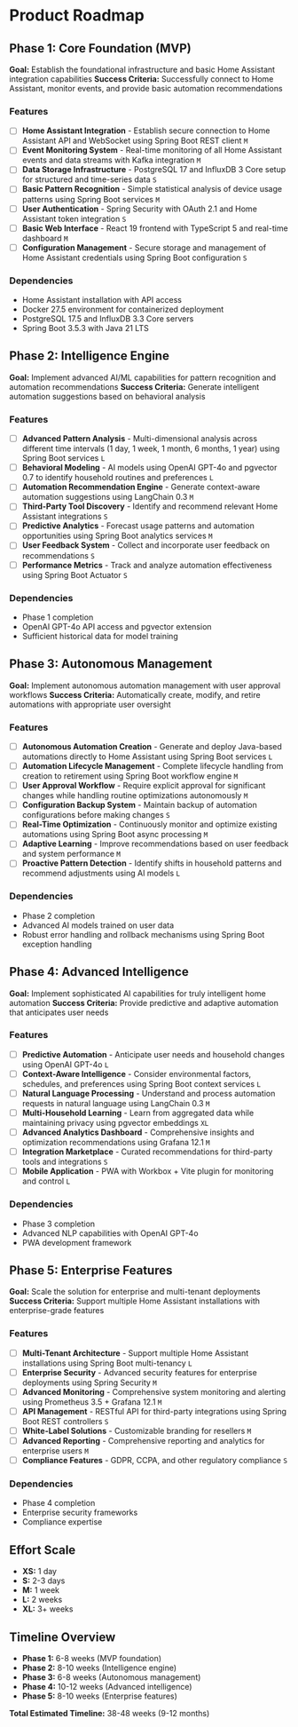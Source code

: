 # Product Roadmap

## Phase 1: Core Foundation (MVP)

**Goal:** Establish the foundational infrastructure and basic Home Assistant integration capabilities
**Success Criteria:** Successfully connect to Home Assistant, monitor events, and provide basic automation recommendations

### Features

- [ ] **Home Assistant Integration** - Establish secure connection to Home Assistant API and WebSocket using Spring Boot REST client `M`
- [ ] **Event Monitoring System** - Real-time monitoring of all Home Assistant events and data streams with Kafka integration `M`
- [ ] **Data Storage Infrastructure** - PostgreSQL 17 and InfluxDB 3 Core setup for structured and time-series data `S`
- [ ] **Basic Pattern Recognition** - Simple statistical analysis of device usage patterns using Spring Boot services `M`
- [ ] **User Authentication** - Spring Security with OAuth 2.1 and Home Assistant token integration `S`
- [ ] **Basic Web Interface** - React 19 frontend with TypeScript 5 and real-time dashboard `M`
- [ ] **Configuration Management** - Secure storage and management of Home Assistant credentials using Spring Boot configuration `S`

### Dependencies

- Home Assistant installation with API access
- Docker 27.5 environment for containerized deployment
- PostgreSQL 17.5 and InfluxDB 3.3 Core servers
- Spring Boot 3.5.3 with Java 21 LTS

## Phase 2: Intelligence Engine

**Goal:** Implement advanced AI/ML capabilities for pattern recognition and automation recommendations
**Success Criteria:** Generate intelligent automation suggestions based on behavioral analysis

### Features

- [ ] **Advanced Pattern Analysis** - Multi-dimensional analysis across different time intervals (1 day, 1 week, 1 month, 6 months, 1 year) using Spring Boot services `L`
- [ ] **Behavioral Modeling** - AI models using OpenAI GPT-4o and pgvector 0.7 to identify household routines and preferences `L`
- [ ] **Automation Recommendation Engine** - Generate context-aware automation suggestions using LangChain 0.3 `M`
- [ ] **Third-Party Tool Discovery** - Identify and recommend relevant Home Assistant integrations `S`
- [ ] **Predictive Analytics** - Forecast usage patterns and automation opportunities using Spring Boot analytics services `M`
- [ ] **User Feedback System** - Collect and incorporate user feedback on recommendations `S`
- [ ] **Performance Metrics** - Track and analyze automation effectiveness using Spring Boot Actuator `S`

### Dependencies

- Phase 1 completion
- OpenAI GPT-4o API access and pgvector extension
- Sufficient historical data for model training

## Phase 3: Autonomous Management

**Goal:** Implement autonomous automation management with user approval workflows
**Success Criteria:** Automatically create, modify, and retire automations with appropriate user oversight

### Features

- [ ] **Autonomous Automation Creation** - Generate and deploy Java-based automations directly to Home Assistant using Spring Boot services `L`
- [ ] **Automation Lifecycle Management** - Complete lifecycle handling from creation to retirement using Spring Boot workflow engine `M`
- [ ] **User Approval Workflow** - Require explicit approval for significant changes while handling routine optimizations autonomously `M`
- [ ] **Configuration Backup System** - Maintain backup of automation configurations before making changes `S`
- [ ] **Real-Time Optimization** - Continuously monitor and optimize existing automations using Spring Boot async processing `M`
- [ ] **Adaptive Learning** - Improve recommendations based on user feedback and system performance `M`
- [ ] **Proactive Pattern Detection** - Identify shifts in household patterns and recommend adjustments using AI models `L`

### Dependencies

- Phase 2 completion
- Advanced AI models trained on user data
- Robust error handling and rollback mechanisms using Spring Boot exception handling

## Phase 4: Advanced Intelligence

**Goal:** Implement sophisticated AI capabilities for truly intelligent home automation
**Success Criteria:** Provide predictive and adaptive automation that anticipates user needs

### Features

- [ ] **Predictive Automation** - Anticipate user needs and household changes using OpenAI GPT-4o `L`
- [ ] **Context-Aware Intelligence** - Consider environmental factors, schedules, and preferences using Spring Boot context services `L`
- [ ] **Natural Language Processing** - Understand and process automation requests in natural language using LangChain 0.3 `M`
- [ ] **Multi-Household Learning** - Learn from aggregated data while maintaining privacy using pgvector embeddings `XL`
- [ ] **Advanced Analytics Dashboard** - Comprehensive insights and optimization recommendations using Grafana 12.1 `M`
- [ ] **Integration Marketplace** - Curated recommendations for third-party tools and integrations `S`
- [ ] **Mobile Application** - PWA with Workbox + Vite plugin for monitoring and control `L`

### Dependencies

- Phase 3 completion
- Advanced NLP capabilities with OpenAI GPT-4o
- PWA development framework

## Phase 5: Enterprise Features

**Goal:** Scale the solution for enterprise and multi-tenant deployments
**Success Criteria:** Support multiple Home Assistant installations with enterprise-grade features

### Features

- [ ] **Multi-Tenant Architecture** - Support multiple Home Assistant installations using Spring Boot multi-tenancy `L`
- [ ] **Enterprise Security** - Advanced security features for enterprise deployments using Spring Security `M`
- [ ] **Advanced Monitoring** - Comprehensive system monitoring and alerting using Prometheus 3.5 + Grafana 12.1 `M`
- [ ] **API Management** - RESTful API for third-party integrations using Spring Boot REST controllers `S`
- [ ] **White-Label Solutions** - Customizable branding for resellers `M`
- [ ] **Advanced Reporting** - Comprehensive reporting and analytics for enterprise users `M`
- [ ] **Compliance Features** - GDPR, CCPA, and other regulatory compliance `S`

### Dependencies

- Phase 4 completion
- Enterprise security frameworks
- Compliance expertise

## Effort Scale

- **XS:** 1 day
- **S:** 2-3 days  
- **M:** 1 week
- **L:** 2 weeks
- **XL:** 3+ weeks

## Timeline Overview

- **Phase 1:** 6-8 weeks (MVP foundation)
- **Phase 2:** 8-10 weeks (Intelligence engine)
- **Phase 3:** 6-8 weeks (Autonomous management)
- **Phase 4:** 10-12 weeks (Advanced intelligence)
- **Phase 5:** 8-10 weeks (Enterprise features)

**Total Estimated Timeline:** 38-48 weeks (9-12 months) 